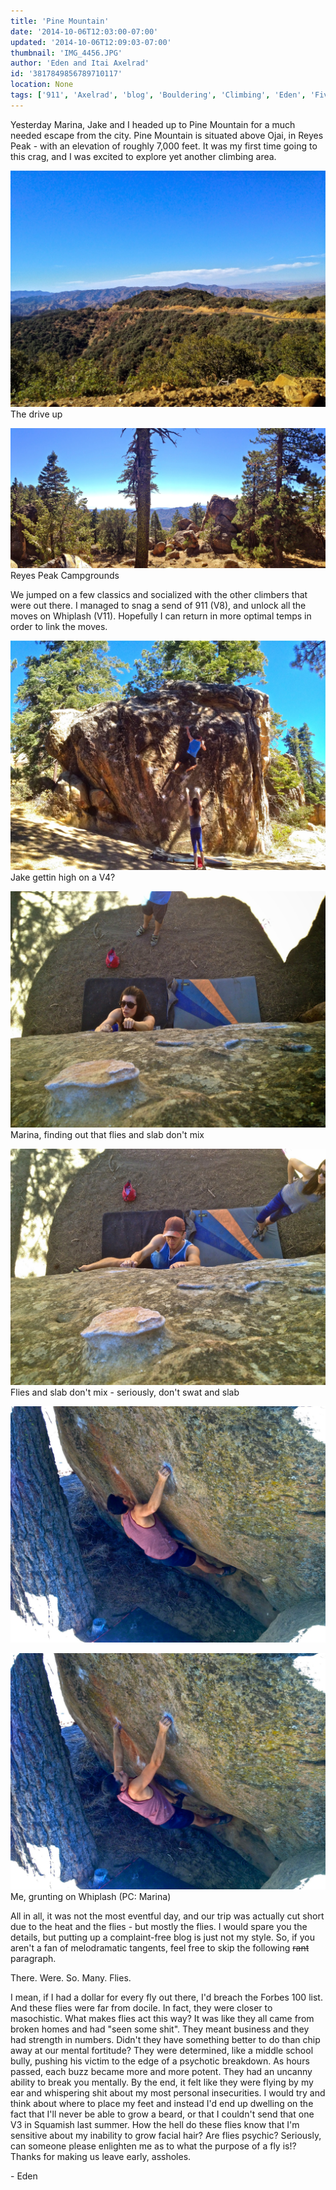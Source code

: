 ```yaml
---
title: 'Pine Mountain'
date: '2014-10-06T12:03:00-07:00'
updated: '2014-10-06T12:09:03-07:00'
thumbnail: 'IMG_4456.JPG'
author: 'Eden and Itai Axelrad'
id: '3817849856789710117'
location: None
tags: ['911', 'Axelrad', 'blog', 'Bouldering', 'Climbing', 'Eden', 'Five Ten', 'Itai', 'Mountain', 'Pine', 'sandstone', 'whiplash']
---
```

Yesterday Marina, Jake and I headed up to Pine Mountain for a much needed escape from the city. Pine Mountain is situated above Ojai, in Reyes Peak - with an elevation of roughly 7,000 feet. It was my first time going to this crag, and I was excited to explore yet another climbing area.

![image alt](/images/IMG_4456.JPG)The drive up

![image alt](/images/IMG_4387.JPG)Reyes Peak Campgrounds

We jumped on a few classics and socialized with the other climbers that were out there. I managed to snag a send of 911 (V8), and unlock all the moves on Whiplash (V11). Hopefully I can return in more optimal temps in order to link the moves.

![image alt](/images/IMG_4404.JPG)Jake gettin high on a V4?

![image alt](/images/IMG_4424.jpg)Marina, finding out that flies and slab don't mix

![image alt](/images/IMG_4429.jpg)Flies and slab don't mix - seriously, don't swat and slab

![image alt](/images/IMG_4459.JPG)

![image alt](/images/IMG_4460.JPG)Me, grunting on Whiplash (PC: Marina)

All in all, it was not the most eventful day, and our trip was actually cut short due to the heat and the flies - but mostly the flies. I would spare you the details, but putting up a complaint-free blog is just not my style. So, if you aren't a fan of melodramatic tangents, feel free to skip the following ~~rant~~ paragraph.

There. Were. So. Many. Flies.

I mean, if I had a dollar for every fly out there, I'd breach the Forbes 100 list. And these flies were far from docile. In fact, they were closer to masochistic. What makes flies act this way? It was like they all came from broken homes and had "seen some shit". They meant business and they had strength in numbers. Didn't they have something better to do than chip away at our mental fortitude? They were determined, like a middle school bully, pushing his victim to the edge of a psychotic breakdown. As hours passed, each buzz became more and more potent. They had an uncanny ability to break you mentally. By the end, it felt like they were flying by my ear and whispering shit about my most personal insecurities. I would try and think about where to place my feet and instead I'd end up dwelling on the fact that I'll never be able to grow a beard, or that I couldn't send that one V3 in Squamish last summer. How the hell do these flies know that I'm sensitive about my inability to grow facial hair? Are flies psychic? Seriously, can someone please enlighten me as to what the purpose of a fly is!? Thanks for making us leave early, assholes. 

\- Eden 

